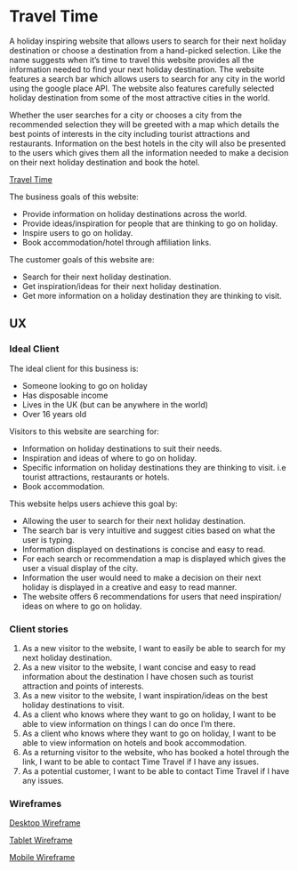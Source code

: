 # Travel Time
A holiday inspiring website that allows users to search for their next holiday destination or choose a destination from a hand-picked selection. Like the name suggests when it’s time to travel this website provides all the information needed to find your next holiday destination. The website features a search bar which allows users to search for any city in the world using the google place API. The website also features carefully selected holiday destination from some of the most attractive cities in the world.

Whether the user searches for a city or chooses a city from the recommended selection they will be greeted with a map which details the best points of interests in the city including tourist attractions and restaurants. Information on the best hotels in the city will also be presented to the users which gives them all the information needed to make a decision on their next holiday destination and book the hotel.

[Travel Time](https://r-prince.github.io/TravelTime/)

The business goals of this website: 
- Provide information on holiday destinations across the world. 
- Provide ideas/inspiration for people that are thinking to go on holiday. 
- Inspire users to go on holiday. 
- Book accommodation/hotel through affiliation links. 

The customer goals of this website are: 
- Search for their next holiday destination.
- Get inspiration/ideas for their next holiday destination. 
- Get more information on a holiday destination they are thinking to visit. 

## UX

### Ideal Client

The ideal client for this business is: 
- Someone looking to go on holiday
- Has disposable income
- Lives in the UK (but can be anywhere in the world)
- Over 16 years old

Visitors to this website are searching for: 
- Information on holiday destinations to suit their needs.
- Inspiration and ideas of where to go on holiday.
- Specific information on holiday destinations they are thinking to visit. i.e tourist attractions, restaurants or hotels. 
-  Book accommodation. 

This website helps users achieve this goal by:
- Allowing the user to search for their next holiday destination. 
- The search bar is very intuitive and suggest cities based on what the user is typing. 
- Information displayed on destinations is concise and easy to read.
- For each search or recommendation a map is displayed which gives the user a visual display of the city.
- Information the user would need to make a decision on their next holiday is displayed in a creative and easy to read manner. 
- The website offers 6 recommendations for users that need inspiration/ ideas on where to go on holiday. 

### Client stories

1. As a new visitor to the website, I want to easily be able to search for my next holiday destination. 
2. As a new visitor to the website, I want concise and easy to read information about the destination I have chosen such as tourist attraction and points of interests. 
3. As a new visitor to the website, I want inspiration/ideas on the best holiday destinations to visit. 
4. As a client who knows where they want to go on holiday, I want to be able to view information on things I can do once I’m there. 
5. As a client who knows where they want to go on holiday, I want to be able to view information on hotels and book accommodation. 
6. As a returning visitor to the website, who has booked a hotel through the link, I want to be able to contact Time Travel if I have any issues. 
7. As a potential customer, I want to be able to contact Time Travel if I have any issues. 

### Wireframes

[Desktop Wireframe](TravelTimeDesktopWireframe.pdf)

[Tablet Wireframe](TravelTimeTabletWireframe.pdf)

[Mobile Wireframe](TravelTimeMobileWireframe.pdf)

